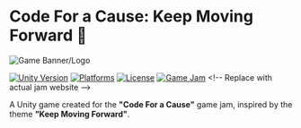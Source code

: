 # Code For a Cause: Keep Moving Forward 🚀

![Game Banner/Logo](path/to/banner-image.png) <!-- Add a banner image if available -->

[![Unity Version](https://img.shields.io/badge/Unity-2022.3%2B-blue.svg)](https://unity.com/)
[![Platforms](https://img.shields.io/badge/Platforms-Windows%2C%20WebGL%2C%20MacOS-lightgrey.svg)]()
[![License](https://img.shields.io/badge/License-MIT-green.svg)](https://opensource.org/licenses/MIT)
[![Game Jam](https://img.shields.io/badge/Game%20Jam-Code%20For%20A%20Cause-ff69b4.svg)]([https://itch.io/jam/code-for-a-cause](https://itch.io/jam/code-for-a-cause)) <!-- Replace with actual jam website -->

A Unity game created for the **"Code For a Cause"** game jam, inspired by the theme **"Keep Moving Forward"**. 
